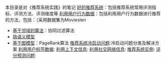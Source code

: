 本目录是对《推荐系统实践》的笔记
[好的推荐系统]()：包括推荐系统常用评测指标、评测方法、评测维度等
[利用用户行为数据]()：包括利用用户行为数据进行推荐的方法，包括：（采用数据集为Movieslen
- [基于邻域的算法]()：协同过滤算法
- [隐语义模型]()
- [基于图模型]()：PageRank算法
[推荐系统冷启动问题]():冷启动问题分类及解决方案
[利用用户标签数据]():
[利用上下文信息]():
[利用社交网络信息]():
[推荐系统实例]():
[评分预测问题]():
